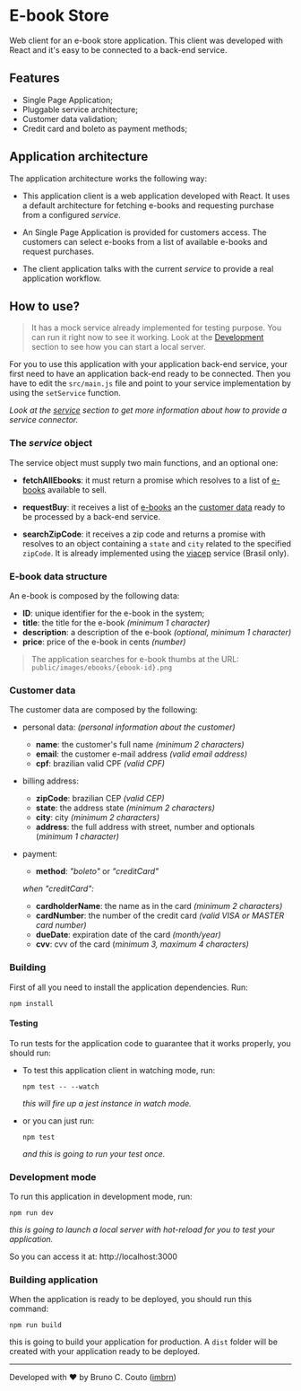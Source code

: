 # E-book Store

Web client for an e-book store application. This client was developed with React
and it's easy to be connected to a back-end service.

## Features

- Single Page Application;
- Pluggable service architecture;
- Customer data validation;
- Credit card and boleto as payment methods;

## Application architecture

The application architecture works the following way:

- This application client is a web application developed with React. It uses a
  default architecture for fetching e-books and requesting purchase from a
  configured _service_.

- An Single Page Application is provided for customers access. The customers can
  select e-books from a list of available e-books and request purchases.

- The client application talks with the current _service_ to provide a real
  application workflow.

## How to use?

> It has a mock service already implemented for testing purpose. You can run it
> right now to see it working. Look at the [Development](#development-mode)
> section to see how you can start a local server.

For you to use this application with your application back-end service, your
first need to have an application back-end ready to be connected. Then you have
to edit the `src/main.js` file and point to your service implementation by
using the `setService` function.

_Look at the [service](#the-service-object) section to get more information about
how to provide a service connector._

### The _service_ object

The service object must supply two main functions, and an optional one:

- **fetchAllEbooks**: it must return a promise which resolves to a list of
  [e-books](#e-book-data-structure) available to sell.

- **requestBuy**: it receives a list of [e-books](#e-book-data-structure) an
  the [customer data](#customer-data) ready to be processed by a back-end
  service.

- **searchZipCode**: it receives a zip code and returns a promise with resolves
  to an object containing a `state` and `city` related to the specified `zipCode`.
  It is already implemented using the [viacep](http://viacep.com.br/) service
  (Brasil only).

### E-book data structure

An e-book is composed by the following data:

- **ID**: unique identifier for the e-book in the system;
- **title**: the title for the e-book _(minimum 1 character)_
- **description**: a description of the e-book _(optional, minimum 1 character)_
- **price**: price of the e-book in cents _(number)_

> The application searches for e-book thumbs at the URL:
> `public/images/ebooks/{ebook-id}.png`

### Customer data

The customer data are composed by the following:

- personal data: _(personal information about the customer)_

  - **name**: the customer's full name _(minimum 2 characters)_
  - **email**: the customer e-mail address _(valid email address)_
  - **cpf**: brazilian valid CPF _(valid CPF)_

- billing address:

  - **zipCode**: brazilian CEP _(valid CEP)_
  - **state**: the address state _(minimum 2 characters)_
  - **city**: city _(minimum 2 characters)_
  - **address**: the full address with street, number and optionals (_minimum 1 character)_

- payment:

  - **method**: _"boleto"_ or _"creditCard"_

  _when "creditCard":_

  - **cardholderName**: the name as in the card _(minimum 2 characters)_
  - **cardNumber**: the number of the credit card _(valid VISA or MASTER card number)_
  - **dueDate**: expiration date of the card _(month/year)_
  - **cvv**: cvv of the card (_minimum 3, maximum 4 characters)_

### Building

First of all you need to install the application dependencies. Run:

```shell
npm install
```

#### Testing

To run tests for the application code to guarantee that it works properly, you
should run:

- To test this application client in watching mode, run:

  ```shell
  npm test -- --watch
  ```

  _this will fire up a jest instance in watch mode._

- or you can just run:

  ```shell
  npm test
  ```

  _and this is going to run your test once._

### Development mode

To run this application in development mode, run:

```shell
npm run dev
```

_this is going to launch a local server with hot-reload for you to test your
application._

So you can access it at: http://localhost:3000

### Building application

When the application is ready to be deployed, you should run this command:

```shell
npm run build
```

this is going to build your application for production. A `dist` folder will be
created with your application ready to be deployed.

---

Developed with ❤ by Bruno C. Couto ([imbrn](https://github.com/imbrn))
